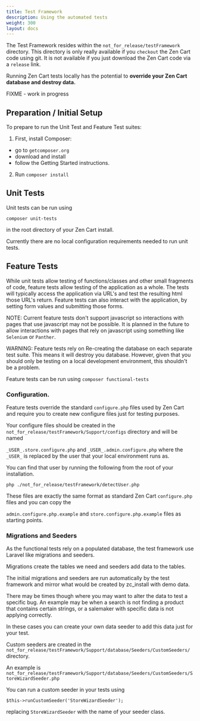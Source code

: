 ```yaml
---
title: Test Framework
description: Using the automated tests
weight: 300
layout: docs
---
```


The Test Framework resides within the `not_for_release/testFramework` directory. This directory is only really available
if you `checkout` the Zen Cart code using git. It is not available if you just download the Zen Cart code via a
`release` link.

Running Zen Cart tests locally has the potential to **override your Zen Cart database and destroy data.**

FIXME - work in progress

## Preparation / Initial Setup

To prepare to run the Unit Test and Feature Test suites:

1. First, install Composer:

* go to `getcomposer.org`
* download and install
* follow the Getting Started instructions.

2. Run `composer install`

## Unit Tests

Unit tests can be run using

```
composer unit-tests
```

in the root directory of your Zen Cart install.

Currently there are no local configuration requirements needed to run unit tests.

## Feature Tests

While unit tests allow testing of functions/classes and other small fragments of code, feature tests allow 
testing of the application as a whole. The tests will typically access the application via URL's and test the resulting html those URL's return.
Feature tests can also interact with the application, by setting form values and submitting those forms.

NOTE: Current feature tests don't support javascript so interactions with pages that use javascript may not be possible.
It is planned in the future to allow interactions with pages that rely on javascript using something like `Selenium` or `Panther`.

WARNING: Feature tests rely on Re-creating the database on each separate test suite. This means it will destroy you database. 
However, given that you should only be testing on a local development environment, this shouldn't be a problem.

Feature tests can be run using `composer functional-tests`

### Configuration.

Feature tests override the standard `configure.php` files used by Zen Cart and require you to create new configure files just for testing purposes.

Your configure files should be created in the `not_for_release/testFramework/Support/configs` directory and will be named 

`_USER_.store.configure.php` and `_USER_.admin.configure.php` where the `_USER_` is replaced by 
the user that your local environment runs as.

You can find that user by running the following from the root of your installation.

`php ./not_for_release/testFramework/detectUser.php`

These files are exactly the same format as standard Zen Cart `configure.php` files and you can copy the 

`admin.configure.php.example` and `store.configure.php.example` files as starting points.

### Migrations and Seeders

As the functional tests rely on a populated database, the test framework use Laravel like 
migrations and seeders.

Migrations create the tables we need and seeders add data to the tables. 

The initial migrations and seeders are run automatically by the test framework and mirror what 
would be created by zc_install with demo data.

There may be times though where you may want to alter the data to test a specific bug. 
An example may be when a search is not finding a product that contains certain strings, 
or a salemaker with specific data is not applying correctly.

In these cases you can create your own data seeder to add this data just for your test.

Custom seeders are created in the `not_for_release/testFramework/Support/database/Seeders/CustomSeeders/` directory.

An example is `not_for_release/testFramework/Support/database/Seeders/CustomSeeders/StoreWizardSeeder.php`

You can run a custom seeder in your tests using 

`$this->runCustomSeeder('StoreWizardSeeder');`

replacing `StoreWizardSeeder` with the name of your seeder class.

